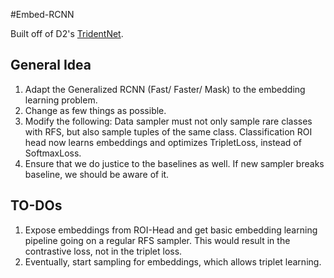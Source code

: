 #Embed-RCNN

Built off of D2's [TridentNet](https://github.com/facebookresearch/detectron2/tree/master/projects/TridentNet).


## General Idea
1. Adapt the Generalized RCNN (Fast/ Faster/ Mask) to the embedding learning problem.
2. Change as few things as possible.
3. Modify the following:
    Data sampler must not only sample rare classes with RFS, but also sample tuples of the same class.
    Classification ROI head now learns embeddings and optimizes TripletLoss, instead of SoftmaxLoss.
4. Ensure that we do justice to the baselines as well. If new sampler breaks baseline, we should be aware of it.


## TO-DOs
1. Expose embeddings from ROI-Head and get basic embedding learning pipeline going on a regular RFS sampler.
   This would result in the contrastive loss, not in the triplet loss.
2. Eventually, start sampling for embeddings, which allows triplet learning.



